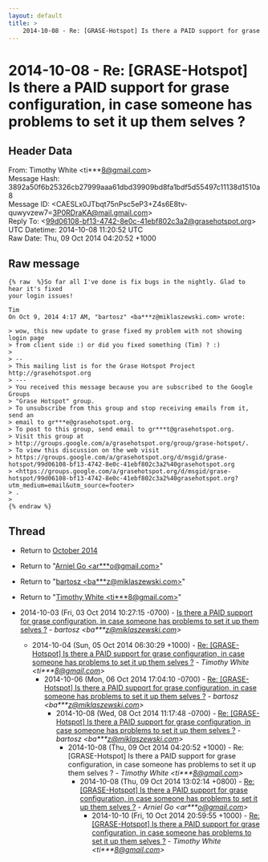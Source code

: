 ```yaml
---
layout: default
title: >
    2014-10-08 - Re: [GRASE-Hotspot] Is there a PAID support for grase configuration, in case someone has problems to set it up them selves ?
---
```


# 2014-10-08 - Re: [GRASE-Hotspot] Is there a PAID support for grase configuration, in case someone has problems to set it up them selves ?

## Header Data

From: Timothy White \<ti***8@gmail.com\><br>
Message Hash: 3892a50f6b25326cb27999aaa61dbd39909bd8fa1bdf5d55497c11138d1510a8<br>
Message ID: \<CAESLx0JTbqt75nPsc5eP3+Z4s6E8tv-quwyvzew7=3P0RDraKA@mail.gmail.com\><br>
Reply To: \<99d06108-bf13-4742-8e0c-41ebf802c3a2@grasehotspot.org\><br>
UTC Datetime: 2014-10-08 11:20:52 UTC<br>
Raw Date: Thu, 09 Oct 2014 04:20:52 +1000<br>

## Raw message

```
{% raw  %}So far all I've done is fix bugs in the nightly. Glad to hear it's fixed
your login issues!

Tim
On Oct 9, 2014 4:17 AM, "bartosz" <ba***z@miklaszewski.com> wrote:

> wow, this new update to grase fixed my problem with not showing login page
> from client side :) or did you fixed something (Tim) ? :)
>
> --
> This mailing list is for the Grase Hotspot Project http://grasehotspot.org
> ---
> You received this message because you are subscribed to the Google Groups
> "Grase Hotspot" group.
> To unsubscribe from this group and stop receiving emails from it, send an
> email to gr***e@grasehotspot.org.
> To post to this group, send email to gr***t@grasehotspot.org.
> Visit this group at
> http://groups.google.com/a/grasehotspot.org/group/grase-hotspot/.
> To view this discussion on the web visit
> https://groups.google.com/a/grasehotspot.org/d/msgid/grase-hotspot/99d06108-bf13-4742-8e0c-41ebf802c3a2%40grasehotspot.org
> <https://groups.google.com/a/grasehotspot.org/d/msgid/grase-hotspot/99d06108-bf13-4742-8e0c-41ebf802c3a2%40grasehotspot.org?utm_medium=email&utm_source=footer>
> .
>
{% endraw %}
```

## Thread

+ Return to [October 2014](/archive/2014/10)

+ Return to "[Arniel Go <ar***o<span>@</span>gmail.com>](/authors/ar___o_at_gmail_com)"
+ Return to "[bartosz <ba***z<span>@</span>miklaszewski.com>](/authors/ba___z_at_miklaszewski_com)"
+ Return to "[Timothy White <ti***8<span>@</span>gmail.com>](/authors/ti___8_at_gmail_com)"

+ 2014-10-03 (Fri, 03 Oct 2014 10:27:15 -0700) - [Is there a PAID support for grase configuration, in case someone has problems to set it up them selves ?](/archive/2014/10/cb8a6c584f326884ea8e3ac69cdc243b0e59b4ad51af47d887c640840e3de11b) - _bartosz \<ba***z@miklaszewski.com\>_
  + 2014-10-04 (Sun, 05 Oct 2014 06:30:29 +1000) - [Re: [GRASE-Hotspot] Is there a PAID support for grase configuration, in case someone has problems to set it up them selves ?](/archive/2014/10/227d09167d32244b6b50d07174194071daa839cff9f3cd4b423a53bd61bbb58c) - _Timothy White \<ti***8@gmail.com\>_
    + 2014-10-06 (Mon, 06 Oct 2014 17:04:10 -0700) - [Re: [GRASE-Hotspot] Is there a PAID support for grase configuration, in case someone has problems to set it up them selves ?](/archive/2014/10/210caccda1e72ae901736281e9e8dbd3eb297c3ec19deb920462a7e9afb4897d) - _bartosz \<ba***z@miklaszewski.com\>_
      + 2014-10-08 (Wed, 08 Oct 2014 11:17:48 -0700) - [Re: [GRASE-Hotspot] Is there a PAID support for grase configuration, in case someone has problems to set it up them selves ?](/archive/2014/10/5b0ad2d9eed8a672baf3dea7af34092b77f728645291438059949665574975bc) - _bartosz \<ba***z@miklaszewski.com\>_
        + 2014-10-08 (Thu, 09 Oct 2014 04:20:52 +1000) - Re: [GRASE-Hotspot] Is there a PAID support for grase configuration, in case someone has problems to set it up them selves ? - _Timothy White \<ti***8@gmail.com\>_
          + 2014-10-08 (Thu, 09 Oct 2014 13:02:14 +0800) - [Re: [GRASE-Hotspot] Is there a PAID support for grase configuration, in case someone has problems to set it up them selves ?](/archive/2014/10/ded05c78e29ac246db34ecfcbbc461ce6eeac89db98a53c6ccfd32017f707b27) - _Arniel Go \<ar***o@gmail.com\>_
            + 2014-10-10 (Fri, 10 Oct 2014 20:59:55 +1000) - [Re: [GRASE-Hotspot] Is there a PAID support for grase configuration, in case someone has problems to set it up them selves ?](/archive/2014/10/5194d0b91b09a12ab96ae8454b9d87d0e28847d64f8d09df9fe4eb0f6f5ebcb2) - _Timothy White \<ti***8@gmail.com\>_

